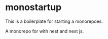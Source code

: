 # monostartup

This is a boilerplate for starting a monorepoes.

A monorepo for with nest and next js.
